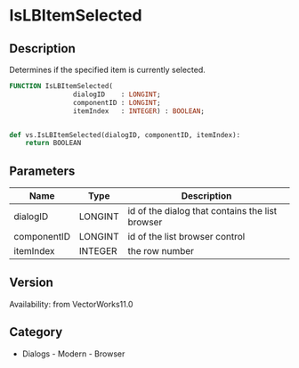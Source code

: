 # IsLBItemSelected

## Description
Determines if the specified item is currently selected.

```pascal
FUNCTION IsLBItemSelected(
				dialogID    : LONGINT;
				componentID : LONGINT;
				itemIndex   : INTEGER) : BOOLEAN;
```

```python

def vs.IsLBItemSelected(dialogID, componentID, itemIndex):
    return BOOLEAN
```

## Parameters
|Name|Type|Description|
|---|---|---|
|dialogID|LONGINT|id of the dialog that contains the list browser|
|componentID|LONGINT|id of the list browser control|
|itemIndex|INTEGER|the row number|

## Version
Availability: from VectorWorks11.0
## Category
* Dialogs - Modern - Browser

